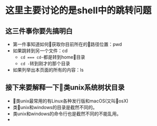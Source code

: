# 这里主要讨论的是shell中的跳转问题

## 这三件事你要先搞明白
- 第一件事知道如何获取你目前所在的路径位置：pwd
- 如果跳转到另一个文件：cd
    - `cd === cd~`都是转到home目录
    - `cd -`转到刚才的那个目录 
- 如果列举出本页面的所有的内容：ls

## 接下来要解释一下类unix系统树状目录
- 类unix最常用的有Linux各种发行版和macOS(又叫osX)
- 类unix和windows的目录是截然不同的。
- 类unix和windows的命令行也是截然不同的不能乱用。
- 